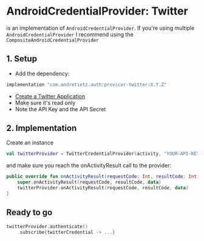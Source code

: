 # AndroidCredentialProvider: Twitter
is an implementation of ```AndroidCredentialProvider```. If you're using
multiple ```AndroidCredentialProvider``` I recommend using the ```CompositeAndroidCredentialProvider```

## 1. Setup
* Add the dependency:
```gradle
implementation "com.andretietz.auth:provicer-twitter:X.Y.Z"
```
* [Create a Twitter Application](https://apps.twitter.com/)
* Make sure it's read only
* Note the API Key and the API Secret

## 2. Implementation
Create an instance
```kotlin
val twitterProvider = TwitterCredentialProvider(activity, "YOUR-API-KEY", "YOUR-API-SECRET")
```
and make sure you reach the onActivityResult call to the provider:
```kotlin
public override fun onActivityResult(requestCode: Int, resultCode: Int, data: Intent?) {
    super.onActivityResult(requestCode, resultCode, data)
    twitterProvider.onActivityResult(requestCode, resultCode, data)
}
```
## Ready to go
```kotlin
twitterProvider.authenticate()
    .subscribe{twitterCredential -> ...}
```